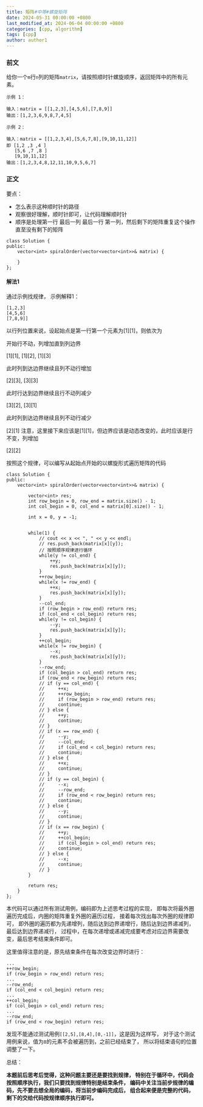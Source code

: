```yaml
---
title: 矩阵#中等#螺旋矩阵
date: 2024-05-31 00:00:00 +0800
last_modified_at: 2024-06-04 00:00:00 +0800
categories: [cpp, algorithm]
tags: [cpp]
author: author1
---
```


### 前文

给你一个`m`行`n`列的矩阵`matrix`，请按照顺时针螺旋顺序，返回矩阵中的所有元素。
```
示例 1：

输入：matrix = [[1,2,3],[4,5,6],[7,8,9]]
输出：[1,2,3,6,9,8,7,4,5]

示例 2：

输入：matrix = [[1,2,3,4],[5,6,7,8],[9,10,11,12]]
即 [1,2 ,3 ,4 ]
   [5,6 ,7 ,8 ]
   [9,10,11,12]
输出：[1,2,3,4,8,12,11,10,9,5,6,7]
```

### 正文

要点：
- 怎么表示这种顺时针的路径
- 观察很好理解，顺时针即可，让代码理解顺时针
- 顺序是处理第一行 最后一列 最后一行 第一列，然后剩下的矩阵重复这个操作直至没有剩下的矩阵

```
class Solution {
public:
    vector<int> spiralOrder(vector<vector<int>>& matrix) {

    }
};
```

#### 解法1

通过示例找规律，
示例解释1：
```
[1,2,3]
[4,5,6]
[7,8,9]]
```

以行列位置来说，设起始点是第一行第一个元素为[1][1]，则依次为

开始行不动，列增加直到列边界

[1][1], [1][2], [1][3]

此时列到达边界继续且列不动行增加

[2][3], [3][3]

此时行达到边界继续且行不动列减少

[3][2], [3][1]

此时列到达边界继续且列不动行减少

[2][1] 注意，这里接下来应该是[1][1]，但边界应该是动态改变的，此时应该是行不变，列增加

[2][2]

按照这个规律，可以编写从起始点开始的以螺旋形式遍历矩阵的代码

```
class Solution {
public:
    vector<int> spiralOrder(vector<vector<int>>& matrix) {

        vector<int> res;
        int row_begin = 0, row_end = matrix.size() - 1;
        int col_begin = 0, col_end = matrix[0].size() - 1;

        int x = 0, y = -1;


        while(1) {
            // cout << x << ", " << y << endl;
            // res.push_back(matrix[x][y]);
            // 按照顺序规律进行循环
            while(y != col_end) {
                ++y;
                res.push_back(matrix[x][y]);
            }
            ++row_begin;
            while(x != row_end) {
                ++x;
                res.push_back(matrix[x][y]);
            }
            --col_end;
            if (row_begin > row_end) return res;
            if (col_end < col_begin) return res;
            while(y != col_begin) {
                --y;
                res.push_back(matrix[x][y]);
            }
            ++col_begin;
            while(x != row_begin) {
                --x;
                res.push_back(matrix[x][y]);
            }
            --row_end;
            if (col_begin > col_end) return res;
            if (row_end < row_begin) return res;
            // if (y == col_end) {
            //     ++x;
            //     ++row_begin;
            //     if (row_begin > row_end) return res;
            //     continue;
            // } else {
            //     ++y;
            //     continue;
            // }
            // if (x == row_end) {
            //     --y;
            //     --col_end;
            //     if (col_end < col_begin) return res;
            //     continue;
            // } else {
            //     ++x;
            //     continue;
            // }
            // if (y == col_begin) {
            //     --x;
            //     --row_end;
            //     if (row_end < row_begin) return res;
            //     continue;
            // } else {
            //     --y;
            //     continue;
            // }
            // if (x == row_begin) {
            //     ++y;
            //     ++col_begin;
            //     if (col_begin > col_end) return res;
            //     continue;
            // } else {
            //     --x;
            //     continue;
            // }
        }

        return res;
    }
};
```

本代码可以通过所有测试用例，编码即为上述思考过程的实现，
即每次将最外圈遍历完成后，内圈的矩阵重复外圈的遍历过程，
接着每次找出每次外圈的规律即可，
即外圈的遍历都为先递增列，随后达到边界递增行，随后达到边界递减列，最后达到边界递减行，
过程中，在每次递增或递减完成要考虑对应边界需要改变，最后思考结束条件即可。

这里值得注意的是，原先结束条件在每次改变边界时进行：
```
...
++row_begin;
if (row_begin > row_end) return res;
...
--row_end;
if (col_end < col_begin) return res;
...
++col_begin;
if (col_begin > col_end) return res;
...
--row_end;
if (row_end < row_begin) return res;
```

发现不能通过测试用例`[[2,5],[8,4],[0,-1]]`，这是因为这样写，
对于这个测试用例来说，值为`8`的元素不会被遍历到，之前已经结束了，
所以将结束语句的位置调整了一下。

总结：

**本题前后思考后觉得，这种问题主要还是要找到规律，
特别在于循环中，代码会按照顺序执行，我们只要找到规律特别是结束条件，
编码中关注当前步规律的编码，先不要去想全局的编码，将当前步编码完成后，
组合起来便是完整的代码，剩下的交给代码按规律顺序执行即可。**
